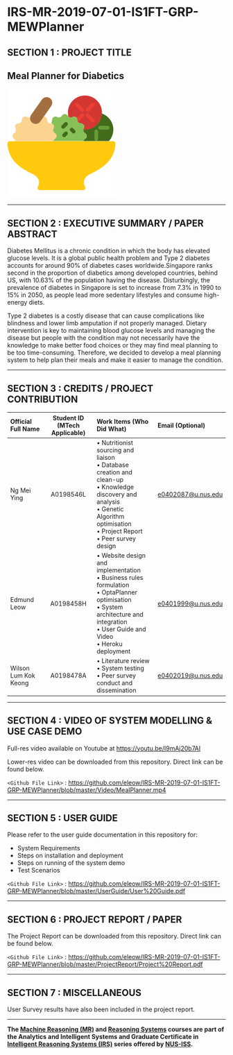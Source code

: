 ﻿# IRS-MR-2019-07-01-IS1FT-GRP-MEWPlanner

## SECTION 1 : PROJECT TITLE
## Meal Planner for Diabetics

![MEWPlanner](/SystemCode/frontend/kieFrontApp/static/images/icons/salad_sm.png?raw=true&s=100)

---

## SECTION 2 : EXECUTIVE SUMMARY / PAPER ABSTRACT

Diabetes Mellitus is a chronic condition in which the body has elevated glucose levels. It is a global public health problem and Type 2 diabetes accounts for around 90% of diabetes cases worldwide.Singapore ranks second in the proportion of diabetics among developed countries, behind US, with 10.63% of the population having the disease. Disturbingly, the prevalence of diabetes in Singapore is set to increase from 7.3% in 1990 to 15% in 2050, as people lead more sedentary lifestyles and consume high-energy diets.

Type 2 diabetes is a costly disease that can cause complications like blindness and lower limb amputation if not properly managed. Dietary intervention is key to maintaining blood glucose levels and managing the disease but people with the condition may not necessarily have the knowledge to make better food choices or they may find meal planning to be too time-consuming.
Therefore, we decided to develop a meal planning system to help plan their meals and make it easier to manage the condition.

---

## SECTION 3 : CREDITS / PROJECT CONTRIBUTION

| Official Full Name  | Student ID (MTech Applicable)  | Work Items (Who Did What) | Email (Optional) |
| :------------ |:---------------:| :-----| :-----|
| Ng Mei Ying | A0198546L | • Nutritionist sourcing and liaison <br>• Database creation and clean-up <br>• Knowledge discovery and analysis<br>• Genetic Algorithm optimisation <br>• Project Report<br>• Peer survey design| e0402087@u.nus.edu |
| Edmund Leow | A0198458H | • Website design and implementation<br>• Business rules formulation<br>• OptaPlanner optimisation<br>• System architecture and integration<br>• User Guide and Video<br>• Heroku deployment | e0401999@u.nus.edu |
| Wilson Lum Kok Keong| A0198478A | • Literature review<br>• System testing<br>• Peer survey conduct and dissemination<br>| e0402019@u.nus.edu |

---

## SECTION 4 : VIDEO OF SYSTEM MODELLING & USE CASE DEMO

Full-res video available on Youtube at https://youtu.be/I9mAj20b7AI

Lower-res video can be downloaded from this repository. Direct link can be found below.

`<Github File Link>` : <https://github.com/eleow/IRS-MR-2019-07-01-IS1FT-GRP-MEWPlanner/blob/master/Video/MealPlanner.mp4>

---

## SECTION 5 : USER GUIDE

Please refer to the user guide documentation in this repository for:

- System Requirements
- Steps on installation and deployment
- Steps on running of the system demo
- Test Scenarios

`<Github File Link>` : <https://github.com/eleow/IRS-MR-2019-07-01-IS1FT-GRP-MEWPlanner/blob/master/UserGuide/User%20Guide.pdf>

---

## SECTION 6 : PROJECT REPORT / PAPER

The Project Report can be downloaded from this repository. Direct link can be found below.

`<Github File Link>` : <https://github.com/eleow/IRS-MR-2019-07-01-IS1FT-GRP-MEWPlanner/blob/master/ProjectReport/Project%20Report.pdf>

---

## SECTION 7 : MISCELLANEOUS

User Survey results have also been included in the project report.

---

**The [Machine Reasoning (MR)](https://www.iss.nus.edu.sg/executive-education/course/detail/machine-reasoning "Machine Reasoning") and [Reasoning Systems](https://www.iss.nus.edu.sg/executive-education/course/detail/reasoning-systems "Reasoning Systems") courses are part of the Analytics and Intelligent Systems and Graduate Certificate in [Intelligent Reasoning Systems (IRS)](https://www.iss.nus.edu.sg/stackable-certificate-programmes/intelligent-systems "Intelligent Reasoning Systems") series offered by [NUS-ISS](https://www.iss.nus.edu.sg "Institute of Systems Science, National University of Singapore").**